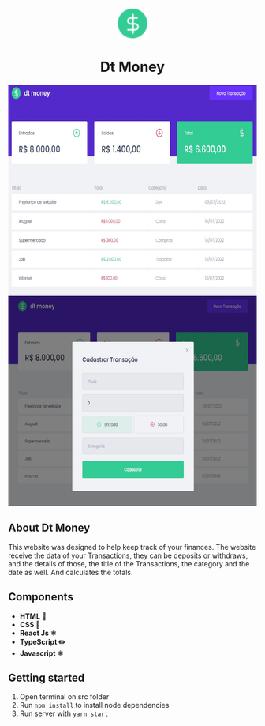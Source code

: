 <h1 align="center">
<br>
 <img src ="readme_files/favicon.png" width="60">
<br>
<br>
Dt Money
</h1>

<div align="center">
  <img src="readme_files/1.jpg"  height="425" >
  <img src="readme_files/2.jpg"  height="425" >
</div>

## About Dt Money
This website was designed to help keep track of your finances.
The website receive the data of your Transactions, they can be deposits or withdraws, and the details of those, the title of the Transactions, the category and the date as well. And calculates the totals.


## Components
- **HTML 📂**
- **CSS 📂**
- **React Js ⚛️**
- **TypeScript ✏️**
- **Javascript ⚛️**


## Getting started
1. Open terminal on src folder <br/>
2. Run <code>npm install</code> to install node dependencies <br/>
3. Run server with <code>yarn start</code>
